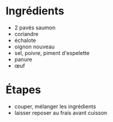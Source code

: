 # Ingrédients

* 2 pavés saumon
* coriandre
* échalote
* oignon nouveau
* sel, poivre, piment d'espelette
* panure
* œuf

# Étapes

* couper, mélanger les ingrédients
* laisser reposer au frais avant cuisson
